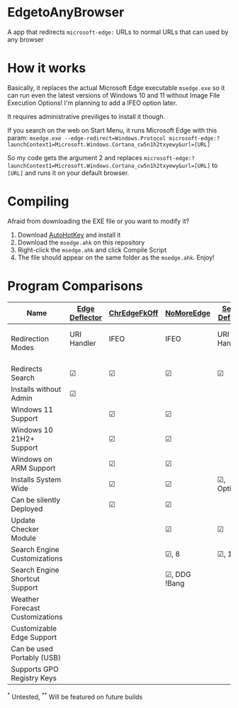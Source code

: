 # EdgetoAnyBrowser
A app that redirects `microsoft-edge:` URLs to normal URLs that can used by any browser

# How it works
Basically, it replaces the actual Microsoft Edge executable `msedge.exe` so it can run even the latest versions of Windows 10 and 11 without Image File Execution Options! I'm planning to add a IFEO option later.

It requires administrative previliges to install it though.

If you search on the web on Start Menu, it runs Microsoft Edge with this param:
`msedge.exe --edge-redirect=Windows.Protocol microsoft-edge:?launchContext1=Microsoft.Windows.Cortana_cw5n1h2txyewy&url=[URL]`

So my code gets the argument 2 and replaces `microsoft-edge:?launchContext1=Microsoft.Windows.Cortana_cw5n1h2txyewy&url=[URL]`
to `[URL]` and runs it on your default browser.

# Compiling
Afraid from downloading the EXE file or you want to modify it?
1. Download [AutoHotKey](https://autohotkey.com/download) and install it
2. Download the `msedge.ahk` on this repository
3. Right-click the `msedge.ahk` and click Compile Script
4. The file should appear on the same folder as the `msedge.ahk`. Enjoy!

# Program Comparisons
Name|[Edge Deflector](https://github.com/da2x/EdgeDeflector)|[ChrEdgeFkOff](https://github.com/AveYo/fox/blob/main/ChrEdgeFkOff.cmd)|[NoMoreEdge](https://github.com/HarshalKudale/NoMoreEdge)|[Search Deflector](https://github.com/spikespaz/search-deflector)|[MSEdgeRedirect](https://github.com/rcmaehl/MSEdgeRedirect/)|[EdgetoAnyBrowser](github.com/jbcarreon123/EdgetoAnyBrowser)
----|----|----|----|----|----|----|
Redirection Modes|URI Handler<br/><br/>|IFEO<br/><br/>|IFEO<br/><br/>|URI Handler<br/><br/>|URI Detection<br/>or IFEO|Replaces Edge Executable,<br/>URI Detection<br/> or IFEO<sup>**</sup>|
Redirects Search|☑|☑|☑|☑|☑|☑|
Installs without Admin|☑| | | |☑| 
Windows 11 Support| |☑|☑| |☑|☑|
Windows 10 21H2+ Support| |☑|☑| |☑|☑|
Windows on ARM Support| |☑|☑| | |
Installs System Wide| |☑|☑|☑, Optionally|☑|☑|
Can be silently Deployed| |☑|☑| |☑| |<sup>*</sup>|
Update Checker Module| | |☑|☑|☑|<sup>**</sup>|
Search Engine Customizations| | |☑, 8|☑, 14|☑, 9|<sup>**</sup>|
Search Engine Shortcut Support| | |☑, DDG !Bang| | |<sup>**</sup>|
Weather Forecast Customizations| | | | |☑, 6| |
Customizable Edge Support| | | | |☑|<sup>**</sup>|
Can be used Portably (USB)| | | | |☑| |
Supports GPO Registry Keys| | | | |☑| |

<sup>*</sup> Untested, <sup>**</sup> Will be featured on future builds